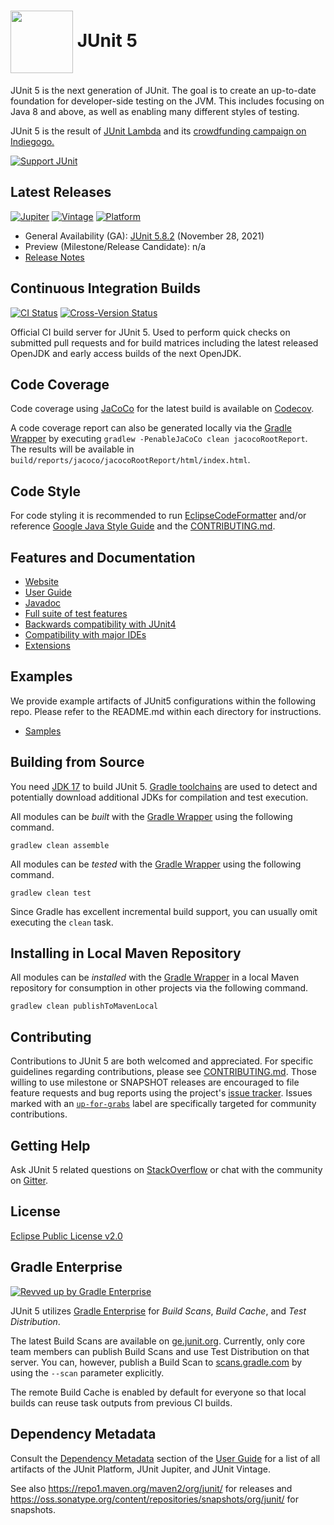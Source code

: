 # <img src="https://junit.org/junit5/assets/img/junit5-logo.png" align="center" width="100"> JUnit 5

JUnit 5 is the next generation of JUnit. The goal is to create an up-to-date foundation for developer-side testing on the JVM. This includes focusing on Java 8 and above, as well as enabling many different styles of testing.

JUnit 5 is the result of [JUnit Lambda] and its [crowdfunding campaign on Indiegogo.]

[![Support JUnit](https://img.shields.io/badge/%F0%9F%92%9A-Support%20JUnit-brightgreen.svg)](https://junit.org/sponsoring)

## Latest Releases
[![Jupiter](https://img.shields.io/maven-metadata/v.svg?color=0057b7&label=Jupiter&metadataUrl=https%3A%2F%2Frepo1.maven.org%2Fmaven2%2Forg%2Fjunit%2Fjupiter%2Fjunit-jupiter%2Fmaven-metadata.xml&versionPrefix=5.8)](https://search.maven.org/search?q=g:org.junit.jupiter%20AND%20v:5.8.2) [![Vintage](https://img.shields.io/maven-metadata/v.svg?colorB=0057b7&label=Vintage&metadataUrl=https%3A%2F%2Frepo1.maven.org%2Fmaven2%2Forg%2Fjunit%2Fvintage%2Fjunit-vintage-engine%2Fmaven-metadata.xml&versionPrefix=5.8)](https://search.maven.org/search?q=g:org.junit.vintage%20AND%20v:5.8.2) [![Platform](https://img.shields.io/maven-metadata/v.svg?colorB=0057b7&label=Platform&metadataUrl=https%3A%2F%2Frepo1.maven.org%2Fmaven2%2Forg%2Fjunit%2Fplatform%2Fjunit-platform-commons%2Fmaven-metadata.xml&versionPrefix=1.8)](https://search.maven.org/search?q=g:org.junit.platform%20AND%20v:1.8.2)
- General Availability (GA): [JUnit 5.8.2] (November 28, 2021)
- Preview (Milestone/Release Candidate): n/a
- [Release Notes]

## Continuous Integration Builds

[![CI Status](https://github.com/junit-team/junit5/workflows/CI/badge.svg)](https://github.com/junit-team/junit5/actions) [![Cross-Version Status](https://github.com/junit-team/junit5/workflows/Cross-Version/badge.svg)](https://github.com/junit-team/junit5/actions)

Official CI build server for JUnit 5. Used to perform quick checks on submitted pull
requests and for build matrices including the latest released OpenJDK and early access
builds of the next OpenJDK.

## Code Coverage

Code coverage using [JaCoCo] for the latest build is available on [Codecov].

A code coverage report can also be generated locally via the [Gradle Wrapper] by
executing `gradlew -PenableJaCoCo clean jacocoRootReport`. The results will be available
in `build/reports/jacoco/jacocoRootReport/html/index.html`.

## Code Style

For code styling it is recommended to run [EclipseCodeFormatter] and/or reference [Google Java Style Guide] and the [CONTRIBUTING.md].

## Features and Documentation

- [Website]
- [User Guide]
- [Javadoc]
- [Full suite of test features]
- [Backwards compatibility with JUnit4]
- [Compatibility with major IDEs]
- [Extensions]

## Examples

We provide example artifacts of JUnit5 configurations within the following repo. Please refer to the README.md within each directory for instructions.
- [Samples]

## Building from Source

You need [JDK 17] to build JUnit 5. [Gradle toolchains] are used to detect and
potentially download additional JDKs for compilation and test execution.

All modules can be _built_ with the [Gradle Wrapper] using the following command.

`gradlew clean assemble`

All modules can be _tested_ with the [Gradle Wrapper] using the following command.

`gradlew clean test`

Since Gradle has excellent incremental build support, you can usually omit executing the
`clean` task.

## Installing in Local Maven Repository

All modules can be _installed_ with the [Gradle Wrapper] in a local Maven repository for
consumption in other projects via the following command.

`gradlew clean publishToMavenLocal`

## Contributing

Contributions to JUnit 5 are both welcomed and appreciated. For specific guidelines
regarding contributions, please see [CONTRIBUTING.md]. Those willing to use milestone or SNAPSHOT releases are encouraged
to file feature requests and bug reports using the project's
[issue tracker]. Issues marked with an
<a href="https://github.com/junit-team/junit5/issues?q=is%3Aissue+is%3Aopen+label%3Aup-for-grabs">`up-for-grabs`</a>
label are specifically targeted for community contributions.

## Getting Help

Ask JUnit 5 related questions on [StackOverflow] or chat with the community on [Gitter].

## License

[Eclipse Public License v2.0]

## Gradle Enterprise

[![Revved up by Gradle Enterprise](https://img.shields.io/badge/Revved%20up%20by-Gradle%20Enterprise-06A0CE?logo=Gradle&labelColor=02303A)](https://ge.junit.org/scans)

JUnit 5 utilizes [Gradle Enterprise] for _Build Scans_, _Build Cache_, and _Test Distribution_.

The latest Build Scans are available on [ge.junit.org]. Currently,
only core team members can publish Build Scans and use Test Distribution on that server.
You can, however, publish a Build Scan to [scans.gradle.com] by
using the `--scan` parameter explicitly.

The remote Build Cache is enabled by default for everyone so that local builds can reuse
task outputs from previous CI builds.

## Dependency Metadata

Consult the [Dependency Metadata] section of the [User Guide] for a list of all artifacts
of the JUnit Platform, JUnit Jupiter, and JUnit Vintage.

See also <https://repo1.maven.org/maven2/org/junit/> for releases and
<https://oss.sonatype.org/content/repositories/snapshots/org/junit/> for snapshots.

[Website]: https://junit.org/junit5/
[Codecov]: https://codecov.io/gh/junit-team/junit5
[CONTRIBUTING.md]: https://github.com/junit-team/junit5/blob/HEAD/CONTRIBUTING.md
[Dependency Metadata]: https://junit.org/junit5/docs/current/user-guide/#dependency-metadata
[Gitter]: https://gitter.im/junit-team/junit5
[Gradle toolchains]: https://docs.gradle.org/current/userguide/toolchains.html
[Gradle Wrapper]: https://docs.gradle.org/current/userguide/gradle_wrapper.html#sec:using_wrapper
[JaCoCo]: https://www.eclemma.org/jacoco/
[Javadoc]: https://junit.org/junit5/docs/current/api/
[JDK 17]: https://adoptium.net/archive.html?variant=openjdk17&jvmVariant=hotspot
[Release Notes]: https://junit.org/junit5/docs/current/release-notes/
[Samples]: https://github.com/junit-team/junit5-samples
[StackOverflow]: https://stackoverflow.com/questions/tagged/junit5
[User Guide]: https://junit.org/junit5/docs/current/user-guide/
[JUnit Lambda]: https://junit.org/junit4/junit-lambda.html
[crowdfunding campaign on Indiegogo.]: https://junit.org/junit4/junit-lambda-campaign.html
[JUnit 5.8.2]: https://github.com/junit-team/junit5/releases/tag/r5.8.2
[EclipseCodeFormatter]: https://github.com/krasa/EclipseCodeFormatter
[Google Java Style Guide]: https://www.practicesofmastery.com/post/eclipse-google-java-style-guide/
[Full suite of test features]: https://junit.org/junit5/docs/current/user-guide/#writing-tests
[Backwards compatibility with JUnit4]: https://junit.org/junit5/docs/current/user-guide/#migrating-from-junit4
[Compatibility with major IDEs]: https://junit.org/junit5/docs/current/user-guide/#running-tests
[issue tracker]: https://github.com/junit-team/junit5/issues
[Extensions]: https://junit.org/junit5/docs/current/user-guide/#extensions
[Eclipse Public License v2.0]: https://github.com/junit-team/junit5/blob/main/LICENSE.md
[Gradle Enterprise]: https://gradle.com/
[ge.junit.org]: https://ge.junit.org/
[scans.gradle.com]: https://scans.gradle.com/